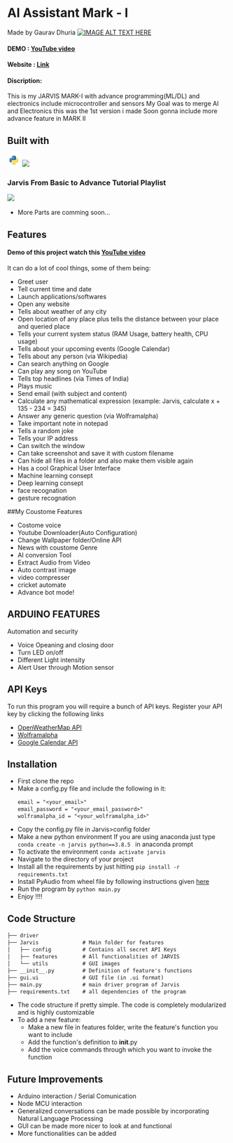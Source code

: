 #  AI Assistant Mark - I
Made by Gaurav Dhuria
[![IMAGE ALT TEXT HERE](https://1.bp.blogspot.com/-8-xgpYC8xQA/YM_83Y1ABZI/AAAAAAAAKow/IJhB-C8CuyAfUuN2E3jWrm6rGG1DSdxpQCLcBGAsYHQ/w660-h371/DEMO%2B%25281%2529.png)](https://youtu.be/Z5rdSA0lvNo)

####  DEMO :  [YouTube video](https://youtu.be/Z5rdSA0lvNo)
####  Website :  [Link](Codesempai.com)

#### Discription: 
This is my JARVIS MARK-I with advance programming(ML/DL) and electronics include microcontroller and sensors My Goal was to merge AI and Electronics this was the 1st version i made Soon gonna include more advance feature in MARK II


## Built with
<code><img height="30" src="https://raw.githubusercontent.com/github/explore/80688e429a7d4ef2fca1e82350fe8e3517d3494d/topics/python/python.png"></code>
<code><img height="30" src="https://encrypted-tbn0.gstatic.com/images?q=tbn:ANd9GcT9bM86XXVaQme9wLJRFNk1IKtvoLEfnq22NZeP0CgHMiZc10F2ULJVoq8Ws6mlO0qpsvA&usqp=CAU"></code>
### Jarvis From Basic to Advance Tutorial Playlist
[<code><img height="30" src="https://encrypted-tbn0.gstatic.com/images?q=tbn:ANd9GcQzpsmxvq_XejJnCQcxhpr8Ph-78nhYNfbf_HfUq9ny_IyrqLi169a9sAv6I32UdyWFAB8&usqp=CAU"></code>](https://www.youtube.com/c/Codesempai-Gaurav-Dhuria/playlists)
- More Parts are comming soon...
## Features

#### Demo of this project watch this [YouTube video](https://youtu.be/Z5rdSA0lvNo)

It can do a lot of cool things, some of them being:

- Greet user
- Tell current time and date
- Launch applications/softwares 
- Open any website
- Tells about weather of any city
- Open location of any place plus tells the distance between your place and queried place
- Tells your current system status (RAM Usage, battery health, CPU usage)
- Tells about your upcoming events (Google Calendar)
- Tells about any person (via Wikipedia)
- Can search anything on Google 
- Can play any song on YouTube
- Tells top headlines (via Times of India)
- Plays music
- Send email (with subject and content)
- Calculate any mathematical expression (example: Jarvis, calculate x + 135 - 234 = 345)
- Answer any generic question (via Wolframalpha)
- Take important note in notepad
- Tells a random joke
- Tells your IP address
- Can switch the window
- Can take screenshot and save it with custom filename
- Can hide all files in a folder and also make them visible again
- Has a cool Graphical User Interface
- Machine learning consept
- Deep learning consept
- face recognation
- gesture recognation

##My Coustome Features
- Costome voice
- Youtube Downloader(Auto Configuration)
- Change Wallpaper folder/Online API
- News with coustome Genre
- AI conversion Tool
- Extract Audio from Video
- Auto contrast image
- video compresser
- cricket automate
- Advance bot mode!













## ARDUINO FEATURES 
Automation and security
- Voice Opeaning and closing door 
- Turn LED on/off
- Different Light intensity
- Alert User through Motion sensor

## API Keys
To run this program you will require a bunch of API keys. Register your API key by clicking the following links

- [OpenWeatherMap API](https://openweathermap.org/api)
- [Wolframalpha](https://www.wolframalpha.com/)
- [Google Calendar API](https://developers.google.com/calendar/auth)
  
## Installation

- First clone the repo
- Make a config.py file and include the following in it:
    ```weather_api_key = "<your_api_key>"
    email = "<your_email>"
    email_password = "<your_email_password>"
    wolframalpha_id = "<your_wolframalpha_id>"
- Copy the config.py file in Jarvis>config folder
- Make a new python environment
    If you are using anaconda just type ```conda create -n jarvis python==3.8.5 ``` in anaconda prompt
- To activate the environment ``` conda activate jarvis ```
- Navigate to the directory of your project
- Install all the requirements by just hitting ``` pip install -r requirements.txt ```
- Install PyAudio from wheel file by following instructions given [here](https://stackoverflow.com/a/55630212)
- Run the program by ``` python main.py ```
- Enjoy !!!!

## Code Structure


    ├── driver
    ├── Jarvis              # Main folder for features 
    │   ├── config          # Contains all secret API Keys
    │   ├── features        # All functionalities of JARVIS 
    │   └── utils           # GUI images
    ├── __init__.py         # Definition of feature's functions
    ├── gui.ui              # GUI file (in .ui format)
    ├── main.py             # main driver program of Jarvis
    ├── requirements.txt    # all dependencies of the program

- The code structure if pretty simple. The code is completely modularized and is highly customizable
- To add a new feature:
  -  Make a new file in features folder, write the feature's function you want to include
  - Add the function's definition to __init__.py
  - Add the voice commands through which you want to invoke the function


## Future Improvements
- Arduino interaction / Serial Comunication
- Node MCU interaction
- Generalized conversations can be made possible by incorporating Natural Language Processing
- GUI can be made more nicer to look at and functional
- More functionalities can be added
